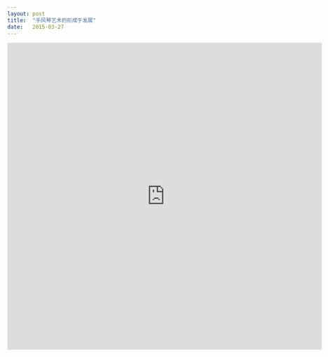```yaml
---
layout: post
title:  "手风琴艺术的形成于发展"
date:   2015-03-27
---
```


<iframe src="http://docs.google.com/gview?url=/assets/files/手风琴艺术的形成与发展.pdf&embedded=true" style="width:718px; height:700px;" frameborder="0"></iframe>


